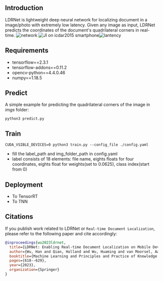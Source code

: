 ## Introduction
LDRNet is lightweight deep neural network for localizing document in a image/photo with extremely low latency. Given any image as input, LDRNet predicts the coordinates of the document's quadrilateral corners in real-time.
![network](figs/architecture.png)
![JI on icdar2015 smartphone](figs/ji.png)![lantency](figs/speed.png)
## Requirements
* tensorflow==2.3.1
* tensorflow-addons==0.11.2
* opencv-python==4.4.0.46
* numpy==1.18.5

## Predict
A simple example for predicting the quadrilateral corners of the image in <em>imgs</em> folder:
```
python3 predict.py
```

## Train
```
CUDA_VSIBLE_DEVICES=0 python3 train.py --config_file ./config.yaml
```
* fill the label_path and img_folder_path in config.yaml
* label consists of 18 elements: file name, eights floats for four coordinates, eights float for weights(set to 0.0625), class index(start from 0)

## Deployment
* To TensorRT
* To TNN

## Citations
If you publish work related to LDRNet or `Real-time Document Localization`, please refer to the following paper and cite accordingly:
```bibtex
@inproceedings{wu2023ldrnet,
  title={LDRNet: Enabling Real-time Document Localization on Mobile Devices},
  author={Wu, Han and Qian, Holland and Wu, Huaming and van Moorsel, Aad},
  booktitle={Machine Learning and Principles and Practice of Knowledge Discovery in Databases: International Workshops of ECML PKDD 2022, Grenoble, France, September 19--23, 2022, Proceedings, Part I},
  pages={618--629},
  year={2023},
  organization={Springer}
}
```
